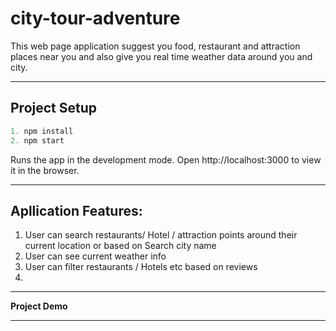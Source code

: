 # city-tour-adventure

This web page application suggest you food, restaurant and attraction places near you and also give you real time weather data around you and city.

---
## Project Setup

 ``` javascript
1. npm install
2. npm start
```
  
Runs the app in the development mode.
Open  http://localhost:3000 to view it in the browser.

---

## Apllication Features:
1. User can search restaurants/ Hotel / attraction points around their current location or based on Search city name
2. User can see current weather info
3. User can filter restaurants / Hotels etc based on reviews
4. 

---
 **Project Demo**
 
 ***
